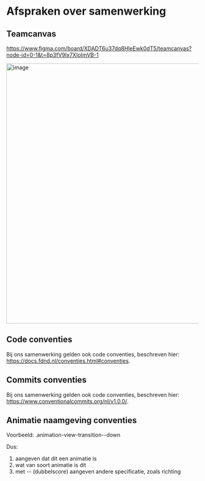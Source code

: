# Afspraken over samenwerking

## Teamcanvas

https://www.figma.com/board/XDADT6u37dq8HleEwk0dT5/teamcanvas?node-id=0-1&t=8p3fV9Ix7XIoImVB-1

<img width="969" height="682" alt="image" src="https://github.com/user-attachments/assets/97860bb6-bd68-48da-ac6d-84aa53380a89" />

## Code conventies 
Bij ons samenwerking gelden ook code conventies, beschreven hier: https://docs.fdnd.nl/conventies.html#conventies.

## Commits conventies

Bij ons samenwerking gelden ook code conventies, beschreven hier: https://www.conventionalcommits.org/nl/v1.0.0/.

## Animatie naamgeving conventies 

Voorbeeld: .animation-view-transition--down

Dus:
1. aangeven dat dit een animatie is
2. wat van soort animatie is dit
3. met -- (dubbelscore) aangeven andere specificatie, zoals richting
